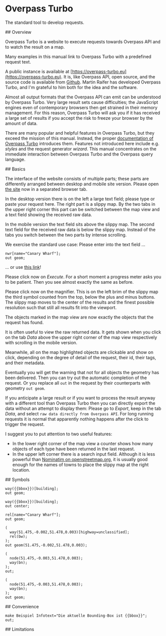 Overpass Turbo
==============

The standard tool to develop requests.

<a name="overview"/>
## Overview

Overpass Turbo is a website
to execute requests towards Overpass API
and to watch the result on a map.

Many examples in this manual link to Overpass Turbo with a predefined request text.

A public instance is available at [https://overpass-turbo.eu](https://overpass-turbo.eu).
It is, like Overpass API, open source,
and the source code is available from [Github](https://github.com/tyrasd/overpass-turbo).
Martin Raifer has developed Overpass Turbo,
and I'm grateful to him both for the idea and the software.

Almost all output formats
that the Overpass API can emit
can be understood by Overpass Turbo.
Very large result sets cause difficulties;
the JavaScript engines even of contemporary browsers then get strained in their memory management.
For this reason, Overpass Turbo will ask you
if it has received a large set of results
if you accept the risk to freeze your browser by the amount of data.

There are many popular and helpful features in Overpass Turbo,
but they exceed the mission of this manual.
Instead, the proper [documentation of Overpass Turbo](https://wiki.openstreetmap.org/wiki/Overpass_turbo) introduces them.
Features not introduced here include e.g. _styles_ and the request generator _wizard_.
This manual concentrates on the immediate interaction between Overpass Turbo and the Overpass query language.

<a name="basics"/>
## Basics

The interface of the website consists of multiple parts;
these parts are differently arranged between desktop and mobile site version.
Please open [the site](https://overpass-turbo.eu) now in a separated browser tab.

In the desktop version there is on the left a large text field;
please type or paste your request here.
The right part is a slippy map.
By the two tabs in the upper right corner
this part can be switched between the map view and a text field showing the received raw data.

In the mobile version the text field sits above the slippy map.
The second text field for the received raw data is below the slippy map.
Instead of the tabs you switch between the two parts by intense scrolling.

We exercise the standard use case:
Please enter into the text field ...

    nwr[name="Canary Wharf"];
    out geom;

... or use [this link](https://overpass-turbo.eu/?lat=51.4775&lon=0.0&zoom=18&Q=CGI_STUB)!

Please click now on _Execute_.
For a short moment a progress meter asks you to be patient.
Then you see almost exactly the same as before.

Please click now on the magnifier.
This is on the left brim of the slippy map the third symbol counted from the top,
below the plus and minus buttons.
The slippy map moves to the center of the results and the finest possible resolution
such that still all results fit into the viewport.

The objects marked in the map view are now exactly the objects that the request has found.

It is often useful to view the raw returned data.
It gets shown when you click on the tab _Data_ above the upper right corner of the map view
respectively with scrolling in the mobile version.

Meanwhile, all on the map highlighted objects are clickable
and show on click, depending on the degree of detail of the request,
their id, their tags, and their metadata.

Eventually you will get the warning
that not for all objects the geometry has been delivered.
Then you can try out the automatic completion of the request.
Or you replace all `out` in the request by their counterparts with geometry `out geom`.

If you anticipate a large result
or if you want to process the result anyway with a different tool than Overpass Turbo
then you can directly export the data without an attempt to display them:
Please go to _Export_, keep in the tab _Data_,
and select `raw data directly from Overpass API`.
For long running requests it is normal
that apparently nothing happens after the click to trigger the request.

I suggest you to put attention to two useful features:

* In the lower right corner of the map view
  a counter shows how many objects of each type have been returned in the last request.
* In the upper left corner there is a search input field.
  Although it is less powerful than [Nominatim on openstreetmap.org](../criteria/nominatim.md),
  it is usually good enough for the names of towns to place the slippy map at the right location.

<a name="symbols"/>
## Symbols

<!-- Not yet checked -->

<!--
Die [Dokumentation](https://wiki.openstreetmap.org/wiki/DE:Overpass_turbo) erläutert die Farben bereits.
Wir konzentrieren uns hier daher eher auf das Zusammenspiel:
Zu einem konkreten Objekt oder Objektart haben Sie eine Vorstellung,
ob es ein Punkt, Linie, Fläche, eine Zusammensetzung davon, etwas Abstraktes oder etwas mit unscharfen Grenzen ist.
In den OpenStreetMap-Datenstrukturen ist es auf irgendeine Weise modelliert;
diese kann, aber muss nicht zwingend mit ihrer Erwartung übereinstimmen.

Die Overpass API bietet [Hilfsmittel](formats.md#extras),
um von der OpenStreetMap-Modellierung zu einer zu wechseln,
die besser zur Darstellung passt;
sei es durch Beschaffen der Koordinaten oder auch geometrische Vereinfachung oder [Zuschnitt](../full_data/bbox.md#crop).
Overpass Turbo muss nun in jedem Fall eine möglichst gute Darstellung liefern,
egal, ob die Modellierung in OpenStreetMap noch naheliegend ist,
und egal, ob das in der Abfrage gewählte Ausgabeformat sinnvoll zu den Daten passt.

Dieser Abschnitt soll erläutern,
was dann final in der Kartendarstellung herauskommt
und wie dies mit der Abfrage und den Daten zusammenhängt.

Punktobjekte können ein gelbes oder rotes Inneres haben.
Mit gelbem Inneren sind es echte _Nodes_,
mit rotem Inneren sind es _Ways_.

Ways können entweder wegen ihrer geringen Länge zu Punkten werden,
da sie sonst zu unauffällig wären:
Zoomen Sie bitte in [diesem Beispiel](https://overpass-turbo.eu/?lat=51.477&lon=0.0&zoom=19&Q=way%28%7B%7Bbbox%7D%7D%29%5Bbuilding%5D%3B%0Aout%20geom%3B) heraus
und beobachten, wie Gebäude und Straße zu Punkten werden!
-->

    way({{bbox}})[building];
    out geom;

<!--
Wenn das bei einer konkreten Abfrage stört,
können Sie es unter _Einstellungen_, _Karte_, _Kleine Features nicht wie POIs darstellen_ abschalten.

Oder sie können als Punkte dargestellt werden,
weil [die Abfrage](https://overpass-turbo.eu/?lat=51.477&lon=0.0&zoom=19&Q=way%28%7B%7Bbbox%7D%7D%29%5Bbuilding%5D%3B%0Aout%20center%3B) per ``out center`` ausgegeben hat:
-->

    way({{bbox}})[building];
    out center;

<!--
Punktobjekte können ein blauen oder lilanen Rand haben;
das gilt auch für als Linienzug oder Fläche gezeichnete Objekte.
In allen solchen Fällen sind _Relations_ [beteiligt](https://overpass-turbo.eu/?lat=51.5045&lon=-0.0195&zoom=17&Q=rel%5Bname%3D%22Canary%20Wharf%22%5D%3B%0Aout%20geom%3B):
-->

    rel[name="Canary Wharf"];
    out geom;

<!--
Im Gegensatz zu _Nodes_ oder _Ways_ sind die Details der _Relation_ dann aber nicht per Klick aufs Objekt verfügbar,
sondern in der Blase gibt es nur einen Link auf die _Relation_ auf dem Hauptserver.
Unter gewöhnlichen Umständen ist dies kein Problem.

Hat man aber gezielt einen alten Versionsstand angefragt,
so sind die Daten von der Hauptseite andere als die per Overpass API bezogenen Daten.
Es führt dann kein Weg daran vorbei,
in die zurückgelieferten Daten selbst per Reiter _Daten_ hineinzuschauen.

Ist dagegen die Linie oder Umrandung der Fläche gestrichelt,
so ist die Geometrie des Objekts unvollständig.
Das ist zumeist ein gewollter Effekt der [Ausgabebegrenzung](../full_data/bbox.md#crop) ([Beispiel](https://overpass-turbo.eu/?lat=51.4765&lon=0.0&zoom=16&Q=%28%0A%20%20way%2851%2E475%2C%2D0%2E002%2C51%2E478%2C0%2E003%29%5Bhighway%3Dunclassified%5D%3B%0A%20%20rel%28bw%29%3B%0A%29%3B%0Aout%20geom%2851%2E475%2C%2D0%2E002%2C51%2E478%2C0%2E003%29%3B)):
-->

    (
      way(51.475,-0.002,51.478,0.003)[highway=unclassified];
      rel(bw);
    );
    out geom(51.475,-0.002,51.478,0.003);

<!--
Es kann aber auch Folge einer Abfrage sein,
die zu _Ways_ einige, aber nicht alle _Nodes_ geladen hat.
Hier haben wir _Ways_ auf Basis von _Nodes_ geladen,
aber [vergessen](https://overpass-turbo.eu/?lat=51.4765&lon=0.0&zoom=17&Q=%28%0A%20%20node%2851%2E475%2C%2D0%2E003%2C51%2E478%2C0%2E003%29%3B%0A%20%20way%28bn%29%3B%0A%29%3B%0Aout%3B), die fehlenden Nodes direkt oder indirekt nachzuladen:
-->

    (
      node(51.475,-0.003,51.478,0.003);
      way(bn);
    );
    out;

<!--
Die Abfrage kann durch ``out geom`` [repariert](https://overpass-turbo.eu/?lat=51.4765&lon=0.0&zoom=17&Q=%28%0A%20%20node%2851%2E475%2C%2D0%2E003%2C51%2E478%2C0%2E003%29%3B%0A%20%20way%28bn%29%3B%0A%29%3B%0Aout%20geom%3B) werden;
mehr Möglichkeiten sind im Abschnitt zu [Geometrien](../full_data/osm_types.md#nodes_ways) erklärt:
-->

    (
      node(51.475,-0.003,51.478,0.003);
      way(bn);
    );
    out geom;

<a name="convenience"/>
## Convenience

<!--
Overpass Turbo bietet einige Komfortfunktionen.

Es kann die Bounding-Box des aktuellen Fensters automatisch in eine Query einfügen.
Dazu ersetzt Overpass Turbo jedes Vorkommen der Zeichenfolge ``{{bbox}}`` durch die vier Ränder,
so dass eine gültige Bounding-Box entsteht.

Man kann die übertragene Bounding-Box sogar sehen,
wenn man sie an einer anderen als der üblichen Stelle [einfügt](https://overpass-turbo.eu/?lat=51.4765&lon=0.0&zoom=17&Q=make%20Beispiel%20Infotext%3D%22Die%20aktuelle%20Bounding%2DBox%20ist%20%7B%7Bbbox%7D%7D%22%3B%0Aout%3B) (und nach dem Ausführen auf _Daten_ klickt):
-->

    make Beispiel Infotext="Die aktuelle Bounding-Box ist {{bbox}}";
    out;

<!--
Eine zweite nützliche Funktion verbirgt sich hinter der Schaltfläche _Teilen_ oben links.
Dies erzeugt einen Link,
unter dem sich dauerhaft die zu dem Zeitpunkt eingegebene Abfrage abrufen lässt.
Auch wenn jemand Drittes den Link aufruft und die Abfrage editiert,
dann bleibt trotzdem die originale Abfrage unter dem Link erhalten.

Es lässt sich ebenfalls auch per Checkbox die aktuelle Kartenansicht mitgeben.
Dies meint Zentrum der Ansicht und Zoomstufe,
d.h. auf verschieden großen Bildschirmen sind verschiedene Kartenausschnitte sichtbar.
-->

<a name="limitations"/>
## Limitations

<!--
Overpass Turbo beherrscht zwar nahezu alle Ausgabearten der Overpass API.
Es gibt aber dennoch ein paar Grenzen:

Pro Objekt-Id und -Typ zeigt Overpass Turbo nur ein Objekt an.
Daher lassen sich [Diffs](index.md) nicht sinnvoll mit Overpass Turbo anzeigen.

Overpass Turbo zeigt [GeoJSON](../targets/formats.md#json) direkt von der Overpass API nicht an.
Overpass Turbo bringt sein eigenes Konvertierungsmodul für GeoJSON mit,
und Martin hält die Benutzer-Verwirrung für zu groß,
wenn beide Mechanismen parallel im Einsatz sind.
Vorläufig muss für diesen Fall daher auf die experimentelle Instanz [https://olbricht.nrw/ovt/](https://olbricht.nrw/ovt/) verwiesen werden.
